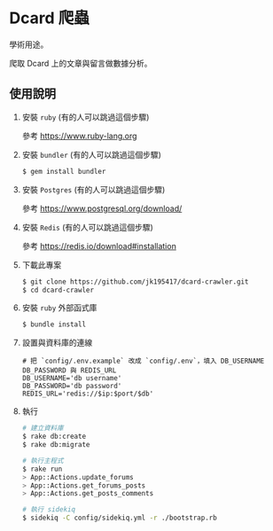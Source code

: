 # Dcard 爬蟲

學術用途。

爬取 Dcard 上的文章與留言做數據分析。

## 使用說明

1.  安裝 `ruby` (有的人可以跳過這個步驟)

    參考 <https://www.ruby-lang.org>

2.  安裝 `bundler` (有的人可以跳過這個步驟)

    ```bash
    $ gem install bundler
    ```

3.  安裝 `Postgres` (有的人可以跳過這個步驟)

    參考 <https://www.postgresql.org/download/>

4.  安裝 `Redis` (有的人可以跳過這個步驟)

    參考 <https://redis.io/download#installation>

5.  下載此專案

    ```bash
    $ git clone https://github.com/jk195417/dcard-crawler.git
    $ cd dcard-crawler
    ```

6.  安裝 `ruby` 外部函式庫

    ```bash
    $ bundle install
    ```

7.  設置與資料庫的連線

    ```env
    # 把 `config/.env.example` 改成 `config/.env`，填入 DB_USERNAME DB_PASSWORD 與 REDIS_URL
    DB_USERNAME='db username'
    DB_PASSWORD='db password'
    REDIS_URL='redis://$ip:$port/$db'
    ```

8.  執行

    ```bash
    # 建立資料庫
    $ rake db:create
    $ rake db:migrate

    # 執行主程式
    $ rake run
    > App::Actions.update_forums
    > App::Actions.get_forums_posts
    > App::Actions.get_posts_comments

    # 執行 sidekiq
    $ sidekiq -C config/sidekiq.yml -r ./bootstrap.rb
    ```
